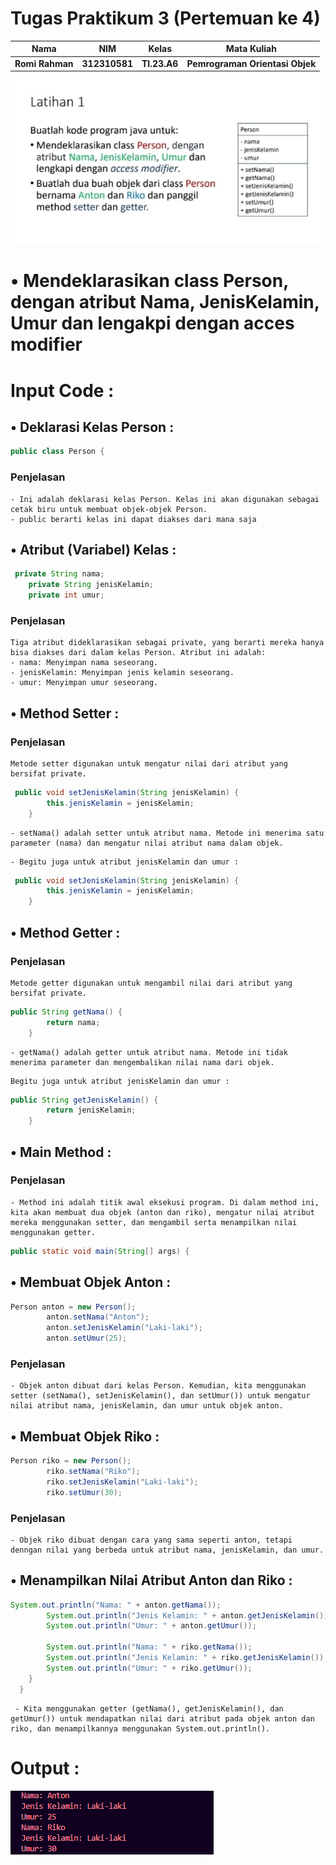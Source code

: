 # Tugas Praktikum 3 (Pertemuan ke 4) 

|Nama|NIM|Kelas|Mata Kuliah|
|----|---|-----|------|
|**Romi Rahman**|**312310581**|**TI.23.A6**|**Pemrograman Orientasi Objek**|

![gambar](Tugas-Pemrograman-Orientasi-Objek-Pert4/ss1.jpeg)

# • Mendeklarasikan class Person, dengan atribut Nama, JenisKelamin, Umur dan lengakpi dengan acces modifier

# Input Code :

## • Deklarasi Kelas Person :
```java
public class Person {
```
### Penjelasan
```
- Ini adalah deklarasi kelas Person. Kelas ini akan digunakan sebagai cetak biru untuk membuat objek-objek Person.
- public berarti kelas ini dapat diakses dari mana saja
```

## • Atribut (Variabel) Kelas :
```java
 private String nama;
    private String jenisKelamin;
    private int umur;
```
### Penjelasan
```
Tiga atribut dideklarasikan sebagai private, yang berarti mereka hanya bisa diakses dari dalam kelas Person. Atribut ini adalah:
- nama: Menyimpan nama seseorang.
- jenisKelamin: Menyimpan jenis kelamin seseorang.
- umur: Menyimpan umur seseorang.
```

## • Method Setter :
### Penjelasan
```
Metode setter digunakan untuk mengatur nilai dari atribut yang bersifat private.
```
```java
 public void setJenisKelamin(String jenisKelamin) {
        this.jenisKelamin = jenisKelamin;
    }
```
```
- setNama() adalah setter untuk atribut nama. Metode ini menerima satu parameter (nama) dan mengatur nilai atribut nama dalam objek.
```
```
- Begitu juga untuk atribut jenisKelamin dan umur :
```
```java
 public void setJenisKelamin(String jenisKelamin) {
        this.jenisKelamin = jenisKelamin;
    }
```

## • Method Getter :
### Penjelasan
```
Metode getter digunakan untuk mengambil nilai dari atribut yang bersifat private.
```
```java
public String getNama() {
        return nama;
    }
```
```
- getNama() adalah getter untuk atribut nama. Metode ini tidak menerima parameter dan mengembalikan nilai nama dari objek.
```
```
Begitu juga untuk atribut jenisKelamin dan umur :
```
```java
public String getJenisKelamin() {
        return jenisKelamin;
    }
```

## • Main Method :
### Penjelasan
```
- Method ini adalah titik awal eksekusi program. Di dalam method ini, kita akan membuat dua objek (anton dan riko), mengatur nilai atribut mereka menggunakan setter, dan mengambil serta menampilkan nilai menggunakan getter.
```
```java
public static void main(String[] args) {
```

## • Membuat Objek Anton :
```java
Person anton = new Person();
        anton.setNama("Anton");
        anton.setJenisKelamin("Laki-laki");
        anton.setUmur(25);
```
### Penjelasan
```
- Objek anton dibuat dari kelas Person. Kemudian, kita menggunakan setter (setNama(), setJenisKelamin(), dan setUmur()) untuk mengatur nilai atribut nama, jenisKelamin, dan umur untuk objek anton.
```

## • Membuat Objek Riko :
```java
Person riko = new Person();
        riko.setNama("Riko");
        riko.setJenisKelamin("Laki-laki");
        riko.setUmur(30);
```
### Penjelasan
```
- Objek riko dibuat dengan cara yang sama seperti anton, tetapi denngan nilai yang berbeda untuk atribut nama, jenisKelamin, dan umur.
```

## • Menampilkan Nilai Atribut Anton dan Riko :
```java
System.out.println("Nama: " + anton.getNama());
        System.out.println("Jenis Kelamin: " + anton.getJenisKelamin());
        System.out.println("Umur: " + anton.getUmur());
  
        System.out.println("Nama: " + riko.getNama());
        System.out.println("Jenis Kelamin: " + riko.getJenisKelamin());
        System.out.println("Umur: " + riko.getUmur());
    }
  }
```
```
 - Kita menggunakan getter (getNama(), getJenisKelamin(), dan getUmur()) untuk mendapatkan nilai dari atribut pada objek anton dan riko, dan menampilkannya menggunakan System.out.println().
```

# Output :

![gambar](Tugas-Pemrograman-Orientasi-Objek-Pert4/ss2.png)
